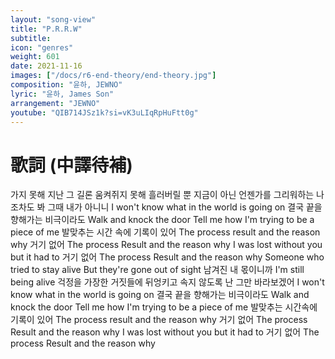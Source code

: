 ```yaml
---
layout: "song-view"
title: "P.R.R.W"
subtitle:
icon: "genres"
weight: 601
date: 2021-11-16
images: ["/docs/r6-end-theory/end-theory.jpg"]
composition: "윤하, JEWNO"
lyric: "윤하, James Son"
arrangement: "JEWNO"
youtube: "QIB714JSz1k?si=vK3uLIqRpHuFtt0g"
---
```


# 歌詞 (中譯待補)

가지 못해 지난 그 길론
움켜쥐지 못해 흘러버릴 뿐
지금이 아닌 언젠가를
그리워하는 나조차도
봐 그때 내가 아니니
I won't know what in the world is going on
결국 끝을 향해가는 비극이라도
Walk and knock the door
Tell me how I'm trying to be a piece of me
발맞추는 시간 속에 기록이 있어
The process result and the reason why
거기 없어 The process
Result and the reason why
I was lost without you but it had to
거기 없어 The process
Result and the reason why
Someone who tried to stay alive
But they're gone out of sight
남겨진 내 몫이니까 I'm still being alive
걱정을 가장한 거짓들에
뒤엉키고 속지 않도록
난 그만 바라보겠어
I won't know what in the world is going on
결국 끝을 향해가는 비극이라도
Walk and knock the door
Tell me how I'm trying to be a piece of me
발맞추는 시간속에 기록이 있어
The process result and the reason why
거기 없어 The process
Result and the reason why
I was lost without you but it had to
거기 없어 The process
Result and the reason why
